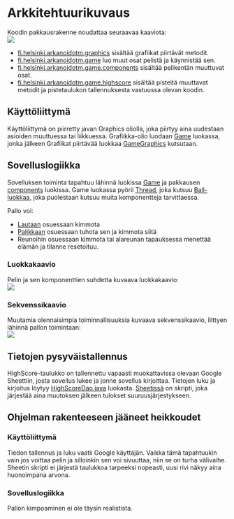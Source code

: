# Arkkitehtuurikuvaus

Koodin pakkausrakenne noudattaa seuraavaa kaaviota:
<br>
<img src="https://raw.githubusercontent.com/wood101/otm-harjoitustyo/master/dokumentaatio/kuvat/pakkauskaavio.png">
<br>
- [fi.helsinki.arkanoidotm.graphics](https://github.com/wood101/otm-harjoitustyo/tree/master/ArkanoidOTM/src/main/java/fi/helsinki/arkanoidotm/graphics) sisältää grafiikat piirtävät metodit.
- [fi.helsinki.arkanoidotm.game](https://github.com/wood101/otm-harjoitustyo/tree/master/ArkanoidOTM/src/main/java/fi/helsinki/arkanoidotm/game) luo muut osat pelistä ja käynnistää sen.
- [fi.helsinki.arkanoidotm.game.components](https://github.com/wood101/otm-harjoitustyo/tree/master/ArkanoidOTM/src/main/java/fi/helsinki/arkanoidotm/game/components) sisältää pelikentän muuttuvat osat.
- [fi.helsinki.arkanoidotm.game.highscore](https://github.com/wood101/otm-harjoitustyo/tree/master/ArkanoidOTM/src/main/java/fi/helsinki/arkanoidotm/game/highscore) sisältää pisteitä muuttavat metodit ja pistetaulukon tallennuksesta vastuussa olevan koodin.       

## Käyttöliittymä

Käyttöliittymä on piirretty javan Graphics oliolla, joka piirtyy aina uudestaan asioiden muuttuessa tai liikkuessa. Grafiikka-olio luodaan [Game](https://github.com/wood101/otm-harjoitustyo/blob/master/ArkanoidOTM/src/main/java/fi/helsinki/arkanoidotm/game/Game.java) luokassa, jonka jälkeen Grafiikat piirtävää luokkaa [GameGraphics](https://github.com/wood101/otm-harjoitustyo/blob/master/ArkanoidOTM/src/main/java/fi/helsinki/arkanoidotm/graphics/GameGraphics.java) kutsutaan.

## Sovelluslogiikka

Sovelluksen toiminta tapahtuu lähinnä luokissa [Game](https://github.com/wood101/otm-harjoitustyo/blob/master/ArkanoidOTM/src/main/java/fi/helsinki/arkanoidotm/game/Game.java) ja pakkausen [components](https://github.com/wood101/otm-harjoitustyo/tree/master/ArkanoidOTM/src/main/java/fi/helsinki/arkanoidotm/game/components) luokissa. Game luokassa pyörii [Thread](https://docs.oracle.com/javase/7/docs/api/java/lang/Thread.html), joka kutsuu [Ball-luokkaa](https://github.com/wood101/otm-harjoitustyo/blob/master/ArkanoidOTM/src/main/java/fi/helsinki/arkanoidotm/game/components/Ball.java), joka puolestaan kutsuu muita komponentteja tarvittaessa.

Pallo voi:
- [Lautaan](https://github.com/wood101/otm-harjoitustyo/blob/master/ArkanoidOTM/src/main/java/fi/helsinki/arkanoidotm/game/components/Board.java) osuessaan kimmota
- [Palikkaan](https://github.com/wood101/otm-harjoitustyo/blob/master/ArkanoidOTM/src/main/java/fi/helsinki/arkanoidotm/game/components/Block.java)  osuessaan tuhota sen ja kimmota siitä
- Reunoihin osuessaan kimmota tai alareunan tapauksessa menettää elämän ja tilanne resetoituu.

### Luokkakaavio
Pelin ja sen komponenttien suhdetta kuvaava luokkakaavio:
<br>
<img src="https://raw.githubusercontent.com/wood101/otm-harjoitustyo/master/dokumentaatio/kuvat/luokkakaavio.png">

### Sekvenssikaavio
Muutamia olennaisimpia toiminnallisuuksia kuvaava sekvenssikaavio, liittyen lähinnä pallon toimintaan:
<br>
<img src="https://raw.githubusercontent.com/wood101/otm-harjoitustyo/master/dokumentaatio/kuvat/sekvenssikaavio.png">
<br>

## Tietojen pysyväistallennus

HighScore-taulukko on tallennettu vapaasti muokattavissa olevaan Google Sheettiin, josta sovellus lukee ja jonne sovellus kirjoittaa. Tietojen luku ja kirjoitus löytyy [HighScoreDao.java](https://github.com/wood101/otm-harjoitustyo/blob/master/ArkanoidOTM/src/main/java/fi/helsinki/arkanoidotm/game/highscore/HighScoreDao.java) luokasta.
[Sheetissä](https://docs.google.com/spreadsheets/d/1QQmmAWKtWSMejc_26vOyew0qZg_niVJ9I0AAVfF9tuE/edit?usp=sharing) on skripti, joka järjestää aina muutoksen jälkeen tulokset suuruusjärjestykseen.


## Ohjelman rakenteeseen jääneet heikkoudet

### Käyttöliittymä

Tiedon tallennus ja luku vaatii Google käyttäjän. Vaikka tämä tapahtuukin vain jos voittaa pelin ja silloinkin sen voi sivuuttaa, niin se on turha välivaihe. Sheetin skripti ei järjestä taulukkoa tarpeeksi nopeasti, uusi rivi näkyy aina huonoimpana arvona.

### Sovelluslogiikka

Pallon kimpoaminen ei ole täysin realistista.